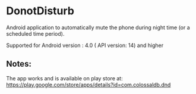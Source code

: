 DonotDisturb
============
Android application to automatically mute the phone during night time (or a scheduled time period).

Supported for Android version : 4.0 ( API version: 14) and higher

Notes:
------

The app works and is available on play store at: https://play.google.com/store/apps/details?id=com.colossaldb.dnd




